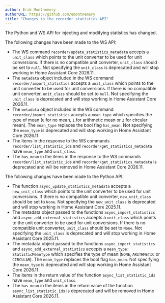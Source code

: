 ```yaml
---
author: Erik Montnemery
authorURL: https://github.com/emontnemery
title: "Changes to the recorder statistics API"
---
```


The Python and WS API for injecting and modifying statistics has changed.

The following changes have been made to the WS API:
- The WS command `recorder/update_statistics_metadata` accepts a `unit_class` which points to the unit converter to be used for unit conversions. If there is no compatible unit converter, `unit_class` should be set to `null`. Not specifying the `unit_class` is deprecated and will stop working in Home Assistant Core 2026.11.
- The `metadata` object included in the WS command `recorder/import_statistics` accepts a `unit_class` which points to the unit converter to be used for unit conversions. If there is no compatible unit converter, `unit_class` should be set to `null`. Not specifying the `unit_class` is deprecated and will stop working in Home Assistant Core 2026.11.
- The `metadata` object included in the WS command `recorder/import_statistics` accepts a `mean_type` which specifies the type of mean (`0` for no mean, `1` for arithmetic mean or `2` for circular mean). The `mean_type` replaces the bool flag `has_mean`. Not specifying the `mean_type` is deprecated and will stop working in Home Assistant Core 2026.11.
- The items in the response to the WS commands `recorder/list_statistic_ids` and `recorder/get_statistics_metadata` have `mean_type` and `unit_class`.
- The `has_mean` in the items in the response to the WS commands `recorder/list_statistic_ids` and `recorder/get_statistics_metadata` is deprecated and will be removed in Home Assistant Core 2026.11.

The following changes have been made to the Python API:
- The function `async_update_statistics_metadata` accepts a `new_unit_class` which points to the unit converter to be used for unit conversions. If there is no compatible unit converter, `new_unit_class` should be set to `None`. Not specifying the `new_unit_class` is deprecated and will stop working in Home Assistant Core 2025.11.
- The metadata object passed to the functions `async_import_statistics` and `async_add_external_statistics` accepts a `unit_class` which points to the unit converter to be used for unit conversions. If there is no compatible unit converter, `unit_class` should be set to `None`. Not specifying the `unit_class` is deprecated and will stop working in Home Assistant Core 2025.11.
- The metadata object passed to the functions `async_import_statistics` and `async_add_external_statistics` accepts a `mean_type: StatisticMeanType` which specifies the type of mean (`NONE`, `ARITHMETIC` or `CIRCULAR`). The `mean_type` replaces the bool flag `has_mean`. Not specifying the `mean_type` is deprecated and will stop working in Home Assistant Core 2026.11.
- The items in the return value of the function `async_list_statistic_ids` have `mean_type` and `unit_class`.
- The `has_mean` in the items in the return value of the function `async_list_statistic_ids` is deprecated and will be removed in Home Assistant Core 2026.11.

